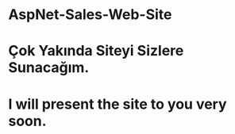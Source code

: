 # AspNet-Sales-Web-Site

<h1>Çok Yakında Siteyi Sizlere Sunacağım.</h1>

<h1>I will present the site to you very soon.</h1>
